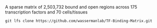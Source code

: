 A sparse matrix of 2,503,732 bound and open regions across 175 transcription factors and 70 cells/tissues

```
git lfs clone https://github.com/wassermanlab/TF-Binding-Matrix.git
```
